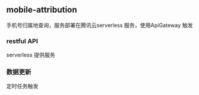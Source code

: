 ## mobile-attribution

手机号归属地查询，服务部署在腾讯云serverless 服务，使用ApiGateway 触发

### restful API

serverless 提供服务

### 数据更新

定时任务触发
